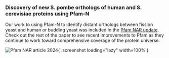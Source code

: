 ### Discovery of new S. pombe orthologs of human and S. cerevisiae proteins using Pfam-N
<!-- pombase_flags: frontpage -->
<!-- newsfeed_thumbnail: pombase-logo-32x32px.png -->

Our work to using Pfam-N to identify distant orthologs between fission
yeast and human or budding yeast was included in the
[Pfam NAR update](https://doi.org/10.1093/nar/gkae997).
Check out the rest of the paper to see recent improvements to
Pfam as they continue to work toward comprehensive coverage of the
protein universe.

![Pfam NAR article 2024](assets/newsfeed/pfam-nar-article-2024.png){ .screenshot loading="lazy" width=100% }
